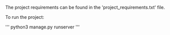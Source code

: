 The project requirements can be found in the 'project_requirements.txt' file.

To run the project:

'''
python3 manage.py runserver
'''